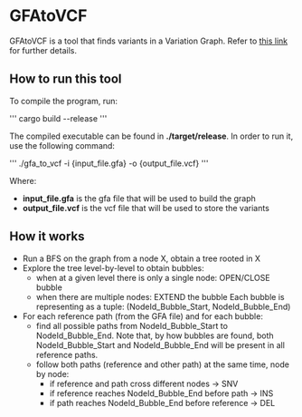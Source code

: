 # GFAtoVCF
GFAtoVCF is a tool that finds variants in a Variation Graph. Refer to [this link](https://gsocgraph.blogspot.com/) for further details.

## How to run this tool
To compile the program, run:

'''
cargo build --release
'''

The compiled executable can be found in **./target/release**. In order to run it, use the following command:

'''
./gfa_to_vcf -i {input_file.gfa} -o {output_file.vcf}
'''

Where:
- **input_file.gfa** is the gfa file that will be used to build the graph
- **output_file.vcf** is the vcf file that will be used to store the variants

## How it works
- Run a BFS on the graph from a node X, obtain a tree rooted in X
- Explore the tree level-by-level to obtain bubbles:
    - when at a given level there is only a single node: OPEN/CLOSE bubble
    - when there are multiple nodes: EXTEND the bubble
  Each bubble is representing as a tuple: (NodeId_Bubble_Start, NodeId_Bubble_End)
- For each reference path (from the GFA file) and for each bubble:
    - find all possible paths from NodeId_Bubble_Start to NodeId_Bubble_End. Note that, by how bubbles are found, both NodeId_Bubble_Start and NodeId_Bubble_End will be present in all reference paths.
    - follow both paths (reference and other path) at the same time, node by node:
        - if reference and path cross different nodes -> SNV
        - if reference reaches NodeId_Bubble_End before path -> INS
        - if path reaches NodeId_Bubble_End before reference -> DEL

